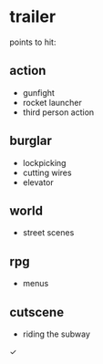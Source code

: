 # trailer

points to hit:

## action
* gunfight
* rocket launcher
* third person action

## burglar
* lockpicking
* cutting wires
* elevator

## world
* street scenes

## rpg
* menus

## cutscene
* riding the subway

✓